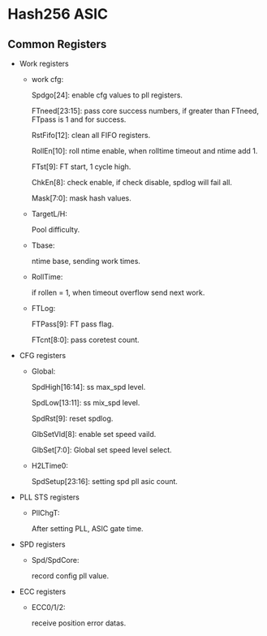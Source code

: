 # Hash256 ASIC

## Common Registers

- Work registers

	- work cfg:

		Spdgo[24]: enable cfg values to pll registers.

		FTneed[23:15]: pass core success numbers, if greater than FTneed, FTpass is 1 and for success.

		RstFifo[12]: clean all FIFO registers.

		RollEn[10]: roll ntime enable, when rolltime timeout and ntime add 1.

		FTst[9]: FT start, 1 cycle high.

		ChkEn[8]: check enable, if check disable, spdlog will fail all.

		Mask[7:0]: mask hash values.

	- TargetL/H:

		Pool difficulty.

	- Tbase:

		ntime base, sending work times.

	- RollTime:

		if rollen = 1, when timeout overflow send next work.

	- FTLog:

		FTPass[9]: FT pass flag.

		FTcnt[8:0]: pass coretest count.

- CFG registers

	- Global:

		SpdHigh[16:14]: ss max_spd level.

		SpdLow[13:11]: ss mix_spd level.

		SpdRst[9]: reset spdlog.

		GlbSetVld[8]: enable set speed vaild.

		GlbSet[7:0]: Global set speed level select.

	- H2LTime0:

		SpdSetup[23:16]: setting spd pll asic count.

- PLL STS registers

	- PllChgT:

		After setting PLL, ASIC gate time.

- SPD registers

	- Spd/SpdCore:

		record config pll value.

- ECC registers

	- ECC0/1/2:

		receive position error datas.
